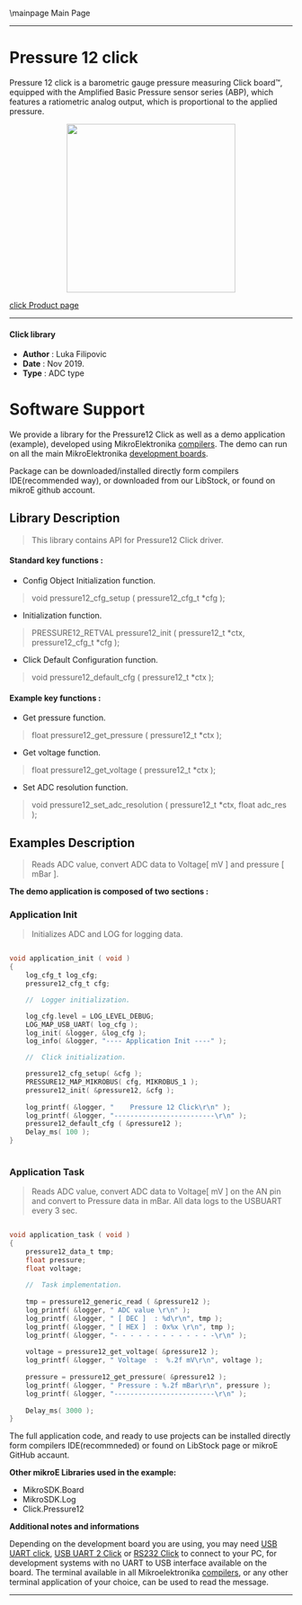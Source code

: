 \mainpage Main Page
 
 

---
# Pressure 12 click

Pressure 12 click is a barometric gauge pressure measuring Click board™, equipped with the Amplified Basic Pressure sensor series (ABP), which features a ratiometric analog output, which is proportional to the applied pressure.

<p align="center">
  <img src="https://download.mikroe.com/images/click_for_ide/pressure12_click.png" height=300px>
</p>

[click Product page](<https://www.mikroe.com/pressure-12-click>)

---


#### Click library 

- **Author**        : Luka Filipovic
- **Date**          : Nov 2019.
- **Type**          : ADC type


# Software Support

We provide a library for the Pressure12 Click 
as well as a demo application (example), developed using MikroElektronika 
[compilers](https://shop.mikroe.com/compilers). 
The demo can run on all the main MikroElektronika [development boards](https://shop.mikroe.com/development-boards).

Package can be downloaded/installed directly form compilers IDE(recommended way), or downloaded from our LibStock, or found on mikroE github account. 

## Library Description

> This library contains API for Pressure12 Click driver.

#### Standard key functions :

- Config Object Initialization function.
> void pressure12_cfg_setup ( pressure12_cfg_t *cfg ); 
 
- Initialization function.
> PRESSURE12_RETVAL pressure12_init ( pressure12_t *ctx, pressure12_cfg_t *cfg );

- Click Default Configuration function.
> void pressure12_default_cfg ( pressure12_t *ctx );


#### Example key functions :

- Get pressure function.
> float pressure12_get_pressure ( pressure12_t *ctx );
 
- Get voltage function.
> float pressure12_get_voltage ( pressure12_t *ctx );

- Set ADC resolution function.
> void pressure12_set_adc_resolution ( pressure12_t *ctx, float adc_res );

## Examples Description

> Reads ADC value, convert ADC data to Voltage[ mV ] and pressure [ mBar ].

**The demo application is composed of two sections :**

### Application Init 

> Initializes ADC and LOG for logging data.

```c

void application_init ( void )
{
    log_cfg_t log_cfg;
    pressure12_cfg_t cfg;

    //  Logger initialization.

    log_cfg.level = LOG_LEVEL_DEBUG;
    LOG_MAP_USB_UART( log_cfg );
    log_init( &logger, &log_cfg );
    log_info( &logger, "---- Application Init ----" );

    //  Click initialization.

    pressure12_cfg_setup( &cfg );
    PRESSURE12_MAP_MIKROBUS( cfg, MIKROBUS_1 );
    pressure12_init( &pressure12, &cfg );
    
    log_printf( &logger, "    Pressure 12 Click\r\n" );
    log_printf( &logger, "-------------------------\r\n" );
    pressure12_default_cfg ( &pressure12 );
    Delay_ms( 100 );
}
  
```

### Application Task

> Reads ADC value, convert ADC data to Voltage[ mV ] on the AN pin and
> convert to Pressure data in mBar. All data logs to the USBUART every 3 sec.

```c

void application_task ( void )
{
    pressure12_data_t tmp;
    float pressure;
    float voltage;
    
    //  Task implementation.
    
    tmp = pressure12_generic_read ( &pressure12 );
    log_printf( &logger, " ADC value \r\n" );
    log_printf( &logger, " [ DEC ]  : %d\r\n", tmp );
    log_printf( &logger, " [ HEX ]  : 0x%x \r\n", tmp );
    log_printf( &logger, "- - - - - - - - - - - - -\r\n" );
    
    voltage = pressure12_get_voltage( &pressure12 );
    log_printf( &logger, " Voltage  :  %.2f mV\r\n", voltage );
    
    pressure = pressure12_get_pressure( &pressure12 );
    log_printf( &logger, " Pressure : %.2f mBar\r\n", pressure );
    log_printf( &logger, "-------------------------\r\n" );
    
    Delay_ms( 3000 );
}  

```

The full application code, and ready to use projects can be  installed directly form compilers IDE(recommneded) or found on LibStock page or mikroE GitHub accaunt.

**Other mikroE Libraries used in the example:** 

- MikroSDK.Board
- MikroSDK.Log
- Click.Pressure12

**Additional notes and informations**

Depending on the development board you are using, you may need 
[USB UART click](https://shop.mikroe.com/usb-uart-click), 
[USB UART 2 Click](https://shop.mikroe.com/usb-uart-2-click) or 
[RS232 Click](https://shop.mikroe.com/rs232-click) to connect to your PC, for 
development systems with no UART to USB interface available on the board. The 
terminal available in all Mikroelektronika 
[compilers](https://shop.mikroe.com/compilers), or any other terminal application 
of your choice, can be used to read the message.



---
